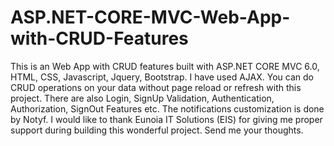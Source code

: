# ASP.NET-CORE-MVC-Web-App-with-CRUD-Features
This is an Web App with CRUD features built with ASP.NET CORE MVC 6.0, HTML, CSS, Javascript, Jquery, Bootstrap. I have used AJAX.  You can do CRUD operations on your data without page reload or refresh with this project.  There are also Login, SignUp Validation, Authentication, Authorization, SignOut Features etc. The notifications customization is done by Notyf. I would like to thank Eunoia IT Solutions (EIS) for giving me proper support during building this wonderful project. Send me your thoughts.
